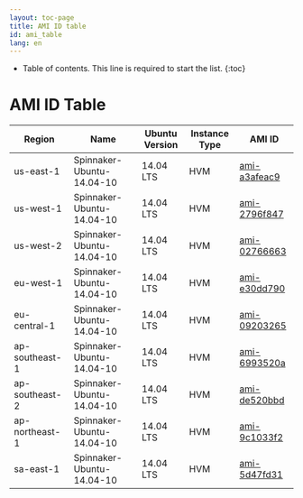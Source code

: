 ```yaml
---
layout: toc-page
title: AMI ID table
id: ami_table
lang: en
---
```


* Table of contents. This line is required to start the list.
{:toc}

# AMI ID Table


| Region         | Name                     | Ubuntu Version | Instance Type | AMI ID       |
|----------------|--------------------------|----------------|---------------|--------------|
| us-east-1      | Spinnaker-Ubuntu-14.04-10 | 14.04 LTS      | HVM           | [ami-a3afeac9](https://console.aws.amazon.com/ec2/home?region=us-east-1#launchAmi=ami-a3afeac9) |
| us-west-1      | Spinnaker-Ubuntu-14.04-10 | 14.04 LTS      | HVM           | [ami-2796f847](https://console.aws.amazon.com/ec2/home?region=us-west-1#launchAmi=ami-2796f847) |
| us-west-2      | Spinnaker-Ubuntu-14.04-10 | 14.04 LTS      | HVM           | [ami-02766663](https://console.aws.amazon.com/ec2/home?region=us-west-2#launchAmi=ami-02766663) |
| eu-west-1      | Spinnaker-Ubuntu-14.04-10 | 14.04 LTS      | HVM           | [ami-e30dd790](https://console.aws.amazon.com/ec2/home?region=eu-west-1#launchAmi=ami-e30dd790) |
| eu-central-1   | Spinnaker-Ubuntu-14.04-10 | 14.04 LTS      | HVM           | [ami-09203265](https://console.aws.amazon.com/ec2/home?region=eu-central-1#launchAmi=ami-09203265) |
| ap-southeast-1 | Spinnaker-Ubuntu-14.04-10 | 14.04 LTS      | HVM           | [ami-6993520a](https://console.aws.amazon.com/ec2/home?region=ap-southeast-1#launchAmi=ami-6993520a) |
| ap-southeast-2 | Spinnaker-Ubuntu-14.04-10 | 14.04 LTS      | HVM           | [ami-de520bbd](https://console.aws.amazon.com/ec2/home?region=ap-southeast-2#launchAmi=ami-de520bbd) |
| ap-northeast-1 | Spinnaker-Ubuntu-14.04-10 | 14.04 LTS      | HVM           | [ami-9c1033f2](https://console.aws.amazon.com/ec2/home?region=ap-northeast-1#launchAmi=ami-9c1033f2) |
| sa-east-1      | Spinnaker-Ubuntu-14.04-10 | 14.04 LTS      | HVM           | [ami-5d47fd31](https://console.aws.amazon.com/ec2/home?region=sa-east-1#launchAmi=ami-5d47fd31) |

